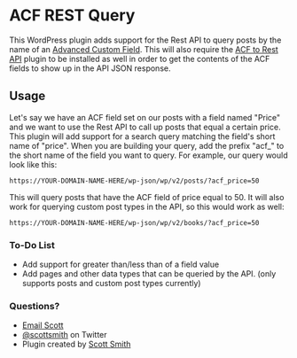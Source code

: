 # ACF REST Query

This WordPress plugin adds support for the Rest API to query posts by the name of an [Advanced Custom Field](https://www.advancedcustomfields.com/). This will also require the [ACF to Rest API](http://github.com/airesvsg/acf-to-rest-api) plugin to be installed as well in order to get the contents of the ACF fields to show up in the API JSON response.

## Usage

Let's say we have an ACF field set on our posts with a field named "Price" and we want to use the Rest API to call up posts that equal a certain price. This plugin will add support for a search query matching the field's short name of "price". When you are building your query, add the prefix "acf_" to the short name of the field you want to query. For example, our query would look like this:

`https://YOUR-DOMAIN-NAME-HERE/wp-json/wp/v2/posts/?acf_price=50`

This will query posts that have the ACF field of price equal to 50. It will also work for querying custom post types in the API, so this would work as well:

`https://YOUR-DOMAIN-NAME-HERE/wp-json/wp/v2/books/?acf_price=50`

### To-Do List
- Add support for greater than/less than of a field value
- Add pages and other data types that can be queried by the API. (only supports posts and custom post types currently)

### Questions?
- [Email Scott](mailto:hello@smithscott.net)
- [@scottsmith](https://www.twitter.com/scottsmith) on Twitter
- Plugin created by [Scott Smith](https://www.smithscott.net)